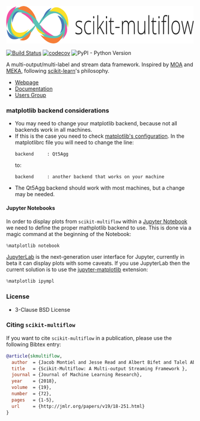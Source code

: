 <img src="docs/_static/images/skmultiflow-logo-wide.png" height="100"/>

[![Build Status](https://travis-ci.org/scikit-multiflow/scikit-multiflow.svg?branch=master)](https://travis-ci.org/scikit-multiflow/scikit-multiflow)
[![codecov](https://codecov.io/gh/scikit-multiflow/scikit-multiflow/branch/master/graph/badge.svg)](https://codecov.io/gh/scikit-multiflow/scikit-multiflow)
![PyPI - Python Version](https://img.shields.io/pypi/pyversions/Django.svg)

A multi-output/multi-label and stream data framework.
Inspired by [MOA](https://moa.cms.waikato.ac.nz/) and [MEKA](http://meka.sourceforge.net/),
 following [scikit-learn](http://scikit-learn.org/stable/)'s philosophy.

* [Webpage](https://scikit-multiflow.github.io/)
* [Documentation](https://scikit-multiflow.github.io/scikit-multiflow/)
* [Users Group](https://groups.google.com/forum/#!forum/scikit-multiflow-users)

### matplotlib backend considerations
* You may need to change your matplotlib backend, because not all backends work
in all machines.
* If this is the case you need to check
[matplotlib's configuration](https://matplotlib.org/users/customizing.html).
In the matplotlibrc file you will need to change the line:  
    ```
    backend     : Qt5Agg  
    ```
    to:  
    ```
    backend     : another backend that works on your machine
    ```  
* The Qt5Agg backend should work with most machines, but a change may be needed.

#### Jupyter Notebooks
In order to display plots from `scikit-multiflow` within a [Jupyter Notebook]() we need to define the proper mathplotlib
backend to use. This is done via a magic command at the beginning of the Notebook:

```python
%matplotlib notebook
```

[JupyterLab](http://jupyterlab.readthedocs.io/en/stable/) is the next-generation user interface for Jupyter, currently
in beta it can display plots with some caveats. If you use JupyterLab then the current solution is to use the
[jupyter-matplotlib](https://github.com/matplotlib/jupyter-matplotlib) extension:

```python
%matplotlib ipympl
```

### License
* 3-Clause BSD License

### Citing `scikit-multiflow`

If you want to cite `scikit-multiflow` in a publication, please use the following Bibtex entry:
```bibtex
@article{skmultiflow,
  author  = {Jacob Montiel and Jesse Read and Albert Bifet and Talel Abdessalem},
  title   = {Scikit-Multiflow: A Multi-output Streaming Framework },
  journal = {Journal of Machine Learning Research},
  year    = {2018},
  volume  = {19},
  number  = {72},
  pages   = {1-5},
  url     = {http://jmlr.org/papers/v19/18-251.html}
}
```

